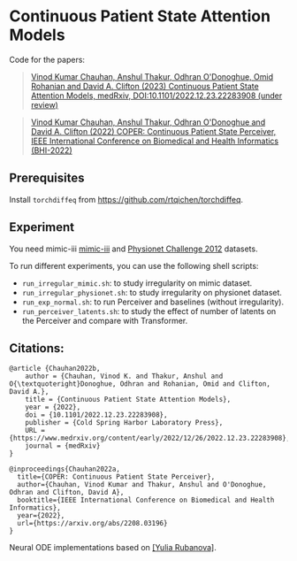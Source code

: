 # Continuous Patient State Attention Models

Code for the papers:
> [Vinod Kumar Chauhan, Anshul Thakur, Odhran O'Donoghue, Omid Rohanian and David A. Clifton (2023) Continuous Patient State Attention Models, medRxiv, DOI:10.1101/2022.12.23.22283908 (under review)](https://www.medrxiv.org/content/10.1101/2022.12.23.22283908v1)

> [Vinod Kumar Chauhan, Anshul Thakur, Odhran O'Donoghue and David A. Clifton (2022) COPER: Continuous Patient State Perceiver, IEEE International Conference on Biomedical and Health Informatics (BHI-2022)](https://arxiv.org/abs/2208.03196)

## Prerequisites

Install `torchdiffeq` from https://github.com/rtqichen/torchdiffeq.

## Experiment

You need mimic-iii [mimic-iii](https://github.com/YerevaNN/mimic3-benchmarks) and [Physionet Challenge 2012](https://physionet.org/content/challenge-2012/1.0.0/) datasets.

To run different experiments, you can use the following shell scripts:
* ```run_irregular_mimic.sh```: to study irregularity on mimic dataset.
* ```run_irregular_physionet.sh```: to study irregularity on physionet dataset.
* ```run_exp_normal.sh```: to run Perceiver and baselines (without irregularity).
* ```run_perceiver_latents.sh```: to study the effect of number of latents on the Perceiver and compare with Transformer.

## Citations:
```
@article {Chauhan2022b,
	author = {Chauhan, Vinod K. and Thakur, Anshul and O{\textquoteright}Donoghue, Odhran and Rohanian, Omid and Clifton, David A.},
	title = {Continuous Patient State Attention Models},
	year = {2022},
	doi = {10.1101/2022.12.23.22283908},
	publisher = {Cold Spring Harbor Laboratory Press},
	URL = {https://www.medrxiv.org/content/early/2022/12/26/2022.12.23.22283908},
	journal = {medRxiv}
}

@inproceedings{Chauhan2022a,
  title={COPER: Continuous Patient State Perceiver},
  author={Chauhan, Vinod Kumar and Thakur, Anshul and O'Donoghue, Odhran and Clifton, David A},
  booktitle={IEEE International Conference on Biomedical and Health Informatics},
  year={2022},
  url={https://arxiv.org/abs/2208.03196}
}
```

Neural ODE implementations based on [[Yulia Rubanova]](https://github.com/YuliaRubanova/latent_ode).
